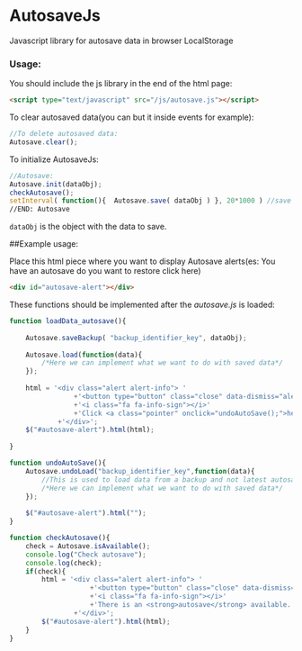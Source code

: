 # AutosaveJs
Javascript library for autosave data in browser LocalStorage

### Usage:

You should include the js library in the end of the html page:
```html
<script type="text/javascript" src="/js/autosave.js"></script>
```

To clear autosaved data(you can but it inside events for example):
```javascript
//To delete autosaved data:
Autosave.clear();
```

To initialize AutosaveJs:
```javascript
//Autosave:
Autosave.init(dataObj);
checkAutosave();
setInterval( function(){  Autosave.save( dataObj ) }, 20*1000 ) //save our data every 20 sec 
//END: Autosave
```
`dataObj` is the object with the data to save. 


##Example usage:

Place this html piece where you want to display Autosave alerts(es: You have an autosave do you want to restore click here)
```html
<div id="autosave-alert"></div>
```

These functions should be implemented after the *autosave.js* is loaded:

```javascript
function loadData_autosave(){
	
	Autosave.saveBackup( "backup_identifier_key", dataObj);
	
	Autosave.load(function(data){
		/*Here we can implement what we want to do with saved data*/
	});
	
	html = '<div class="alert alert-info"> '
				+'<button type="button" class="close" data-dismiss="alert">×</button>'
				+'<i class="fa fa-info-sign"></i>'
				+'Click <a class="pointer" onclick="undoAutoSave();">here</a> to undo' 
			+'</div>';
	$("#autosave-alert").html(html);
	
}

function undoAutoSave(){
	Autosave.undoLoad("backup_identifier_key",function(data){
		//This is used to load data from a backup and not latest autosave
		/*Here we can implement what we want to do with saved data*/
	});
	
	$("#autosave-alert").html("");
}

function checkAutosave(){
	check = Autosave.isAvailable();
	console.log("Check autosave");
	console.log(check);
	if(check){
		html = '<div class="alert alert-info"> '
					+'<button type="button" class="close" data-dismiss="alert">×</button>'
					+'<i class="fa fa-info-sign"></i>'
					+'There is an <strong>autosave</strong> available. To restore from the autosave click <a class="pointer" onclick="loadData_autosave();">here</a>' 
				+'</div>';
		$("#autosave-alert").html(html);
	}
}
```
